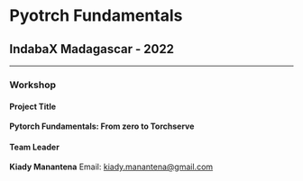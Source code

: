 # Pyotrch Fundamentals

## IndabaX Madagascar - 2022
-----------
### Workshop


#### Project Title

**Pytorch Fundamentals: From zero to Torchserve**

#### Team Leader

**Kiady Manantena** 
Email: kiady.manantena@gmail.com